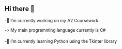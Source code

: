 ## Hi there 👋


-🔭 I’m currently working on my A2 Coursework

-⚡ My main programming language currently is C#

-🌱 I’m currently learning Python using the Tkinter library  
<!--
**Philipocoding/Philipocoding** is a ✨ _special_ ✨ repository because its `README.md` (this file) appears on your GitHub profile.

Here are some ideas to get you started:


- 🌱 I’m currently learning Python using the Tkinter library  
- 👯 I’m looking to collaborate on ...
- 🤔 I’m looking for help with ...
- 💬 Ask me about ...
- 📫 How to reach me: ...
- 😄 Pronouns: ...
- ⚡ Fun fact: ...
-->
